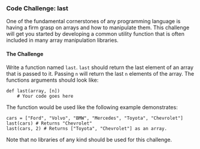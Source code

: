 ### Code Challenge: last

One of the fundamental cornerstones of any programming language is having
a firm grasp on arrays and how to manipulate them. This challenge
will get you started by developing a common utility function that is often
included in many array manipulation libraries.

#### The Challenge

Write a function named `last`. `last` should return the last element
of an array that is passed to it. Passing `n` will return the last
`n` elements of the array. The functions arguments should look like:

````
def last(array, [n])
    # Your code goes here
````

The function would be used like the following example demonstrates:

````
cars = ["Ford", "Volvo", "BMW", "Mercedes", "Toyota", "Chevrolet"]
last(cars) # Returns "Chevrolet"
last(cars, 2) # Returns ["Toyota", "Chevrolet"] as an array.
````

Note that no libraries of any kind should be used for this challenge.